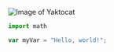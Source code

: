
![Image of Yaktocat](https://octodex.github.com/images/yaktocat.png)
~~~python
import math
~~~
~~~javascript
var myVar = "Hello, world!";
~~~
